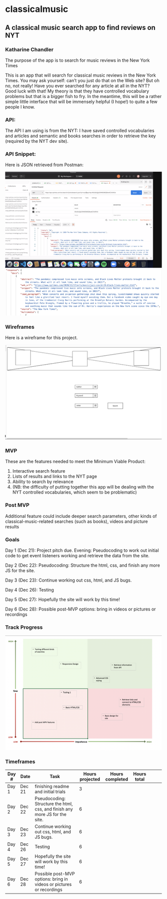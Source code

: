 # classicalmusic
## A classical music search app to find reviews on NYT


### Katharine Chandler

The purpose of the app is to search for music reviews in the New York Times


This is an app that will search for classical music reviews in the New York Times. You may ask yourself: can’t you just do that on the Web site? But oh no, not really! Have you ever searched for any article at all in the NYT? Good luck with that! My theory is that they have controlled vocabulary problems but that is a bigger fish to fry. In the meantime, this will be a rather simple little interface that will be immensely helpful (I hope!) to quite a few people I know.

### API:

The API I am using is from the NYT: I have saved controlled vocabularies and articles and semantic and books searches in order to retrieve the key (required by the NYT dev site).



### API Snippet:

Here is JSON retrieved from Postman: 


![image 1](./assets/snippetJSON.png)
![image 2](./assets/snippet2JSON.png)
                           

### Wireframes

Here is a wireframe for this project.

![wireframe](/assets/wireFrame.png)



### MVP

These are the features needed to meet the Minimum Viable Product:
1. Interactive search feature
2. Lists of results and links to the NYT page
3. Ability to search by relevance
4. (NB: the difficulty of putting together this app will be dealing with the NYT controlled vocabularies, which seem to be problematic)

### Post MVP

Additional feature could include deeper search parameters, other kinds of classical-music-related searches (such as books), videos and picture results

### Goals


Day 1 (Dec 21): Project pitch due. Evening: Pseudocoding to work out initial code to get event listeners working and retrieve the data from the site.


Day 2 (Dec 22): Pseudocoding: Structure the html, css, and finish any more JS for the site. 


Day 3 (Dec 23): Continue working out css, html, and JS bugs. 


Day 4 (Dec 26): Testing


Day 5 (Dec 27): Hopefully the site will work by this time!


Day 6 (Dec 28): Possible post-MVP options: bring in videos or pictures or recordings

### Track Progress

![image 1](./assets/matrix.png)

### Timeframes


| Day \# | Date   | Task                                                                         | Hours projected | Hours completed | Hours total |   |   |   |
|--------|--------|------------------------------------------------------------------------------|-----------------|-----------------|-------------|---|---|---|
| Day 1  | Dec 21 | finishing readme and initial trials                                          | 3               |                 |             |   |   |   |
| Day 2  | Dec 22 | Pseudocoding: Structure the html, css, and finish any more JS for the site\. | 6               |                 |             |   |   |   |
| Day 3  | Dec 23 | Continue working out css, html, and JS bugs\.                                | 6               |                 |             |   |   |   |
| Day 4  | Dec 26 | Testing                                                                      | 6               |                 |             |   |   |   |
| Day 5  | Dec 27 | Hopefully the site will work by this time\!                                  | 6               |                 |             |   |   |   |
| Day 6  | Dec 28 | Possible post\-MVP options: bring in videos or pictures or recordings        | 6               |                 |             |   |   |   |


